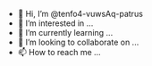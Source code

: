 - 👋 Hi, I’m @tenfo4-vuwsAq-patrus
- 👀 I’m interested in ...
- 🌱 I’m currently learning ...
- 💞️ I’m looking to collaborate on ...
- 📫 How to reach me ...

<!---
tenfo4-vuwsAq-patrus/tenfo4-vuwsAq-patrus is a ✨ special ✨ repository because its `README.md` (this file) appears on your GitHub profile.
You can click the Preview link to take a look at your changes.
--->
